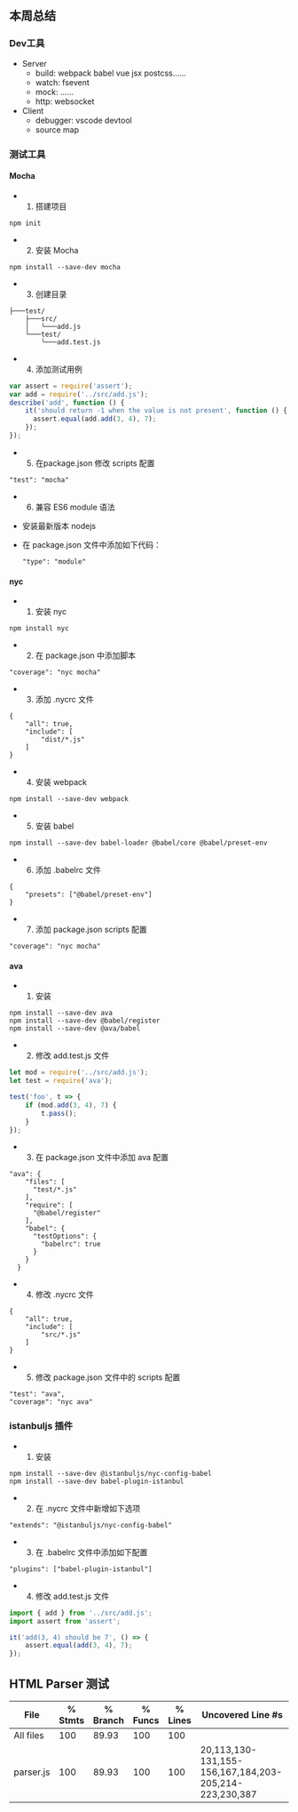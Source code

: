 ## 本周总结

### Dev工具

- Server
  - build: webpack babel vue jsx postcss……
  - watch: fsevent
  - mock: ……
  - http: websocket
- Client
  - debugger: vscode devtool
  - source map

### 测试工具

#### Mocha

+ 1. 搭建项目

```
npm init
```

+ 2. 安装 Mocha

```
npm install --save-dev mocha
```

+ 3. 创建目录

```
├───test/
    ├───src/
    │   └───add.js
    └───test/
        └───add.test.js
```

+ 4. 添加测试用例

```js
var assert = require('assert');
var add = require('../src/add.js');
describe('add', function () {
    it('should return -1 when the value is not present', function () {
      assert.equal(add.add(3, 4), 7);
    });
});
```

+ 5. 在package.json 修改 scripts 配置

```
"test": "mocha"
```

+ 6. 兼容 ES6 module 语法

- 安装最新版本 nodejs

- 在 package.json 文件中添加如下代码：

  ```
  "type": "module"
  ```

#### nyc

+ 1. 安装 nyc

```
npm install nyc
```

+ 2. 在 package.json 中添加脚本

```
"coverage": "nyc mocha"
```

+ 3. 添加 .nycrc 文件

```
{
    "all": true,
    "include": [
        "dist/*.js"
    ]
}
```

+ 4. 安装 webpack

```
npm install --save-dev webpack
```

+ 5. 安装 babel

```
npm install --save-dev babel-loader @babel/core @babel/preset-env
```

+ 6. 添加 .babelrc 文件

```
{
    "presets": ["@babel/preset-env"]
}
```

+ 7. 添加 package.json scripts 配置

```
"coverage": "nyc mocha"
```

#### ava

+ 1. 安装

```
npm install --save-dev ava
npm install --save-dev @babel/register
npm install --save-dev @ava/babel
```

+ 2. 修改 add.test.js 文件

```javascript
let mod = require('../src/add.js');
let test = require('ava');

test('foo', t => {
    if (mod.add(3, 4), 7) {
        t.pass();
    }
});
```

+ 3. 在 package.json 文件中添加 ava 配置

```
"ava": {
    "files": [
      "test/*.js"
    ],
    "require": [
      "@babel/register"
    ],
    "babel": {
      "testOptions": {
        "babelrc": true
      }
    }
  }
```

+ 4. 修改 .nycrc 文件

```
{
    "all": true,
    "include": [
        "src/*.js"
    ]
}
```

+ 5. 修改 package.json 文件中的 scripts 配置

```
"test": "ava",
"coverage": "nyc ava"
```

### istanbuljs 插件

+ 1. 安装

```
npm install --save-dev @istanbuljs/nyc-config-babel
npm install --save-dev babel-plugin-istanbul
```

+ 2. 在 .nycrc 文件中新增如下选项

```
"extends": "@istanbuljs/nyc-config-babel"
```

+ 3. 在 .babelrc 文件中添加如下配置

```
"plugins": ["babel-plugin-istanbul"]
```

+ 4. 修改 add.test.js 文件

```javascript
import { add } from '../src/add.js';
import assert from 'assert';

it('add(3, 4) should be 7', () => {
    assert.equal(add(3, 4), 7);
});
```

## HTML Parser 测试

| File      | % Stmts | % Branch | % Funcs | % Lines | Uncovered Line #s                                      |
| --------- | ------- | -------- | ------- | ------- | ------------------------------------------------------ |
| All files | 100     | 89.93    | 100     | 100     |                                                        |
| parser.js | 100     | 89.93    | 100     | 100     | 20,113,130-131,155-156,167,184,203-205,214-223,230,387 |

